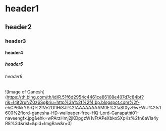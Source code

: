 # header1
## header2
### header3
#### header4
##### header5
###### header6

 ![Image of Ganesh](https://th.bing.com/th/id/R.51f6d2954c4461ce86108e407d7c84bf?rik=l4jt2ruNZ0z6Sg&riu=http%3a%2f%2f4.bp.blogspot.com%2f- ehCP6kkYSrQ%2fVe2OfIHiSJI%2fAAAAAAAAM0E%2faSt0yz9wEWU%2fs1600%2flord-ganesha-HD-wallpaper-free-HQ-Lord-Ganapathi01-naveengfx.jpg&ehk=wPArzHmj2jKDpgzW1vFtAPeXbkoSXpKz%2fn6aVla4yR8%3d&risl=&pid=ImgRaw&r=0)
 
